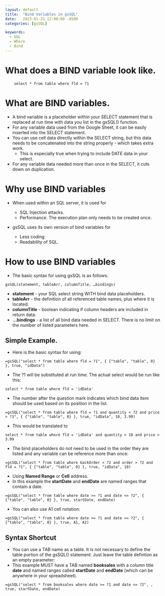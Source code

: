 ```yaml
---
layout: default
title:  "Bind Variables in gsSQL"
date:   2023-01-21 12:00:00 -0500
categories: [gsSQL]

keywords:
  - SQL
  - Where
  - Bind
---
```


# What does a BIND variable look like.

```
    select * from table where fld = ?1
```

# What are BIND variables.

* A bind variable is a placeholder within your SELECT statement that is replaced at run time with data you list in the gsSQL() function.
* For any variable data used from the Google Sheet, it can be easily inserted into the SELECT statement.
* You can use cell data directly within the SELECT string, but this data needs to be concatenated into the string properly - which takes extra work.
  * This is especially true when trying to include DATE data in your select.
* For any variable data needed more than once in the SELECT, it cuts down on duplication.

# Why use BIND variables

* When used within an SQL server, it is used for
  * SQL Injection attacks.
  * Performance.  The execution plan only needs to be created once.

* gsSQL uses its own version of bind variables for
  * Less coding
  * Readability of SQL.

# How to use BIND variables

* The basic syntax for using gsSQL is as follows:
```
gsSQL(statement, tableArr, columnTitle, …bindings)
```
* **statement** - your SQL select string WITH bind data placeholders.
* **tableArr** - the definition of all referenced table names, plus where it is located.
* **columnTitle** - boolean indicating if column headers are included in return data.
* **...bindings** - a list of all bind data needed in SELECT.  There is no limit on the number of listed parameters here.

## Simple Example.
* Here is the basic syntax for using:
```
=gsSQL("select * from table where fld = ?1", { {"table", "table", 0} }, true, "idData")
```

* The ?1 will be substituted at run time.  The actual select would be run like this:
```
select * from table where fld = 'idData'
```

* The number after the question mark indicates which bind data item should be used based on its position in the list.
```
=gsSQL("select * from table where fld = ?1 and quantity < ?2 and price > ?3", { {"table", "table", 0} }, true, "idData", 10, 3.99)
```
* This would be translated to
```
select * from table where fld = 'idData' and quantity < 10 and price > 3.99
```

* The bind placeholders do not need to be used in the order they are listed and any variable can be reference more than once:
```
=gsSQL("select * from table where backOrder < ?2 and order > ?2 and fld = ?1", { {"table", "table", 0} }, true, "idData", 10)
```

* Using **Named Range** or **Cell** address.
* In this example the **startDate** and **endDate** are named ranges that contain a date.
```
=gsSQL("select * from table where date >= ?1 and date <= ?2", { {"table", "table", 0} }, true, startDate, endDate)
```

* You can also use A1 cell notation:
```
=gsSQL("select * from table where date >= ?1 and date <= ?2", { {"table", "table", 0} }, true, A1, A2)
```

## Syntax Shortcut
* You can use a TAB name as a table.  It is not necessary to define the table portion of the gsSQL() statement.  Just leave the table defintion as an empty parameter:
* This example MUST have a TAB named **booksales** with a column title **date** and named ranges called **startDate** and **endDate** (which can be anywhere in your spreadsheet).

```
=gsSQL("select * from booksales where date >= ?1 and date <= ?2", , true, startDate, endDate)
```